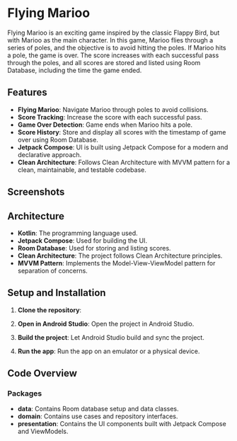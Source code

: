 # Flying Marioo

Flying Marioo is an exciting game inspired by the classic Flappy Bird, but with Marioo as the main character. In this game, Marioo flies through a series of poles, and the objective is to avoid hitting the poles. If Marioo hits a pole, the game is over. The score increases with each successful pass through the poles, and all scores are stored and listed using Room Database, including the time the game ended.

## Features

- **Flying Marioo**: Navigate Marioo through poles to avoid collisions.
- **Score Tracking**: Increase the score with each successful pass.
- **Game Over Detection**: Game ends when Marioo hits a pole.
- **Score History**: Store and display all scores with the timestamp of game over using Room Database.
- **Jetpack Compose**: UI is built using Jetpack Compose for a modern and declarative approach.
- **Clean Architecture**: Follows Clean Architecture with MVVM pattern for a clean, maintainable, and testable codebase.

## Screenshots



## Architecture

- **Kotlin**: The programming language used.
- **Jetpack Compose**: Used for building the UI.
- **Room Database**: Used for storing and listing scores.
- **Clean Architecture**: The project follows Clean Architecture principles.
- **MVVM Pattern**: Implements the Model-View-ViewModel pattern for separation of concerns.

## Setup and Installation

1. **Clone the repository**:

2. **Open in Android Studio**: Open the project in Android Studio.

3. **Build the project**: Let Android Studio build and sync the project.

4. **Run the app**: Run the app on an emulator or a physical device.

## Code Overview

### Packages

- **data**: Contains Room database setup and data classes.
- **domain**: Contains use cases and repository interfaces.
- **presentation**: Contains the UI components built with Jetpack Compose and ViewModels.
